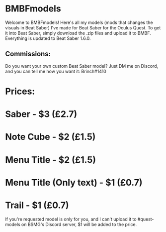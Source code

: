# BMBFmodels
Welcome to BMBFmodels! Here's all my models (mods that changes the visuals in Beat Saber) I've made for Beat Saber for the Oculus Quest.
To get it into Beat Saber, simply download the .zip files and upload it to BMBF. Everything is updated to Beat Saber 1.6.0.

## Commissions:
Do you want your own custom Beat Saber model? Just DM me on Discord, and you can tell me how you want it: Brinch#1410

# Prices:

# Saber - $3 (£2.7)

# Note Cube - $2 (£1.5)

# Menu Title - $2 (£1.5)

# Menu Title (Only text) - $1 (£0.7)

# Trail - $1 (£0.7)

If you're requested model is only for you, and I can't upload it to #quest-models on BSMG's Discord server, $1 will be added to the price.
